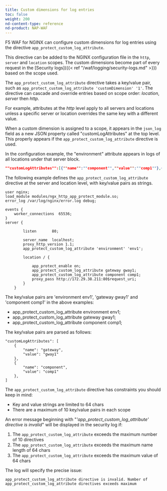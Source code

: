 ```yaml
---
title: Custom dimensions for log entries
toc: false
weight: 200
nd-content-type: reference
nd-product: NAP-WAF
---
```


F5 WAF for NGINX can configure custom dimensions for log entries using the directive `app_protect_custom_log_attribute`.

This directive can be added to the NGINX configuration file in the `http`, `server` and `location` scopes. The custom dimensions become part of every request in the [Security logs]({{< ref "/waf/logging/security-logs.md" >}}) based on the scope used.

The `app_protect_custom_log_attribute` directive takes a key/value pair, such as `app_protect_custom_log_attribute 'customDimension' '1'`. The directive can cascade and override entries based on scope order: _location_, _server_ then _http_. 

For example, attributes at the _http_ level apply to all servers and locations unless a specific server or location overrides the same key with a different value.

When a custom dimension is assigned to a scope, it appears in the `json_log` field as a new JSON property called "customLogAttributes" at the top level. This properly appears if the `app_protect_custom_log_attribute` directive is used.

In the configuration example, the "environment" attribute appears in logs of all locations under that server block.

```json
""customLogAttributes"":[{""name"":""component"",""value"":""comp1""},{""name"":""gateway"",""value"":""gway1""}]}"
```

The following example defines the `app_protect_custom_log_attribute` directive at the server and location level, with key/value pairs as strings.

```nginx
user nginx;
load_module modules/ngx_http_app_protect_module.so;
error_log /var/log/nginx/error.log debug;

events {
    worker_connections  65536;
}
server {

        listen       80;

        server_name  localhost;
        proxy_http_version 1.1;
        app_protect_custom_log_attribute 'environment' 'env1';

        location / {

            app_protect_enable on;
            app_protect_custom_log_attribute gateway gway1;
            app_protect_custom_log_attribute component comp1;
            proxy_pass http://172.29.38.211:80$request_uri;
        }
    }
```

The key/value pairs are 'environment env1', 'gateway gway1' and 'component comp1' in the above examples:

- app_protect_custom_log_attribute environment env1;
- app_protect_custom_log_attribute gateway gway1;
- app_protect_custom_log_attribute component comp1;

The key/value pairs are parsed as follows:

```shell
"customLogAttributes": [
    {
        "name": "gateway",
        "value": "gway1"
    },
    {
        "name": "component",
        "value": "comp1"
    },
]
```

The `app_protect_custom_log_attribute` directive has constraints you should keep in mind:

- Key and value strings are limited to 64 chars
- There are a maximum of 10 key/value pairs in each scope

An error message beginning with "_'app_protect_custom_log_attribute' directive is invalid_" will be displayed in the security log if:

1. The `app_protect_custom_log_attribute` exceeds the maximum number of 10 directives
1. The `app_protect_custom_log_attribute` exceeds the maximum name length of 64 chars
1. The `app_protect_custom_log_attribute` exceeds the maximum value of 64 chars

The log will specify the precise issue:

```text
app_protect_custom_log_attribute directive is invalid. Number of app_protect_custom_log_attribute directives exceeds maximum
```


